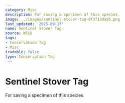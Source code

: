 ```yaml
---
category: Misc
description: For saving a specimen of this species.
image: ../images/sentinel-stover-tag-0f3f13da85.png
last_updated: '2025-09-17'
name: Sentinel Stover Tag
source: WFCD
tags:
- Conservation Tag
- Misc
tradable: false
type: Conservation Tag
---
```


# Sentinel Stover Tag

For saving a specimen of this species.

